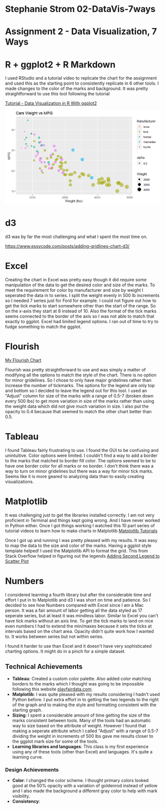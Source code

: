 # Stephanie Strom 02-DataVis-7ways

Assignment 2 - Data Visualization, 7 Ways  
===

# R + ggplot2 + R Markdown

I used RStudio and a tutorial video to replicate the chart for the assignment and used this as the starting point to consistently replicate in 6 other tools. I made changes to the color of the marks and background. It was pretty straightforward to use this tool following the tutorial 

[Tutorial - Data Visualization in R With ggplot2](https://learning.oreilly.com/videos/data-visualization-in/9781491963661)


![ggplot2](img/ggplot2.png)

# d3

d3 was by far the most challenging and what I spent the most time on. 

<a href = "https://www.essycode.com/posts/adding-gridlines-chart-d3/">https://www.essycode.com/posts/adding-gridlines-chart-d3/</a>

# Excel

Creating the chart in Excel was pretty easy though it did require some manipulation of the data to get the desired color and size of the marks. To meet the requirement for color by manufacturer and size by weight I seperated the data in to series. I split the weight evenly in 500 lb increments so I needed 7 series just for Ford for example. I could not figure out how to get the tick marks to start somewhere other than the start of the range. So on the x-axis they start at 8 instead of 10. Also the format of the tick marks seems connected to the border of the axis so I was not able to match that exactly to ggplot. Excel had limited legend options. I ran out of time to try to fudge something to match the ggplot. 

# Flourish

[My Flourish Chart](https://public.flourish.studio/visualisation/5314239/)

Flourish was pretty straightforward to use and was simply a matter of modifying all the options to match the style of the chart. There is no option for minor gridelines. So I chose to only have major gridelines rather than increase the number of tickmarks. The options for the legend are only top and bottom so I decided to leave the legend out for this tool. I used an "Adjust" column for size of the marks with a range of 0.5-7 (broken down every 500 lbs) to get more variation in size of the marks rather than using the weight data which did not give much variation in size. I also put the opacity to 0.4 because that seemed to match the other chart better than 0.5.

# Tableau

I found Tableau fairly frustrating to use. I found the GUI to be confusing and unintuitive. Color options were limited. I couldn't find a way to add a border to the marks that matched to border fill color. The options seemed to be to have one border color for all marks or no border. I don't think there was a way to turn on minor gridelines but there was a way for minor tick marks. Seems like it is more geared to analyzing data than to easily creating visualizations. 

# Matplotlib

It was challenging just to get the libraries installed correctly. I am not very proficient in Terminal and things kept going wrong. And I have never worked in Python either. Once I got things working I watched this 10 part series of tutorial videos to learn how to make charts in Matplotlib [Matplotlib Tutorials](https://www.youtube.com/watch?v=UO98lJQ3QGI&list=PL-osiE80TeTvipOqomVEeZ1HRrcEvtZB)

Once I got up and running I was pretty pleased with my results. It was easy to map the data to the size and color of the marks. Having a ggplot style template helped! I used the Matplotlib API to format the grid. This from Stack Overflow helped in figuring out the legends [Adding Second Legend to Scatter Plot](https://stackoverflow.com/questions/43812911/adding-second-legend-to-scatter-plot)

# Numbers

I considered learning a fourth library but after the considerable time and effort I put in to Matplotlib and d3 I was short on time and patience. So I decided to see how Numbers compared with Excel since I am a Mac person. It was a fair amount of labor getting all the data styled as 17 seperate series, but at least it was mindless labor. Similar to Excel you can't have tick marks without an axis line. To get the tick marks to land on nice even numbers I had to extend the min/maxes because it sets the ticks at intervals based on the chart area. Opacity didn't quite work how I wanted to. It works between series but not within series.

I found it harder to use than Excel and it doesn't have very sophisticated charting options. It might do in a pinch for a simple dataset. 


## Technical Achievements
- **Tableau**: Created a custom color palette. Also added color matching borders to the marks which I thought was going to be impossible following this website [playfairdata.com](https://playfairdata.com/3-ways-to-make-stunning-scatter-plots-in-tableau).
- **Matplotlib**: I was quite pleased with my results considering I hadn't used Python before. I put extra effort in to getting the two legends to the right of the graph and to making the style and formatting consistent with the starting graph.
- **Sizing**: I spent a considerable amount of time getting the size of the marks consistent between tools. Many of the tools had an automatic way to size based on the attribute of weight. However I found that making a seperate attribute which I called "Adjust" with a range of 0.5-7 dividing the weight in increments of 500 lbs gave me results closer to the ggplot mark size for some of the tools.
- **Learning libraries and languages**: This class is my first experience using any of these tools (other than Excel) and languages. It's quite a learning curve.

### Design Achievements
- **Color**: I changed the color scheme. I thought primary colors looked good at the 50% opacity with a variation of goldenrod instead of yellow and I also made the background a different gray color to help with mark visibility.
- **Consistency**:
